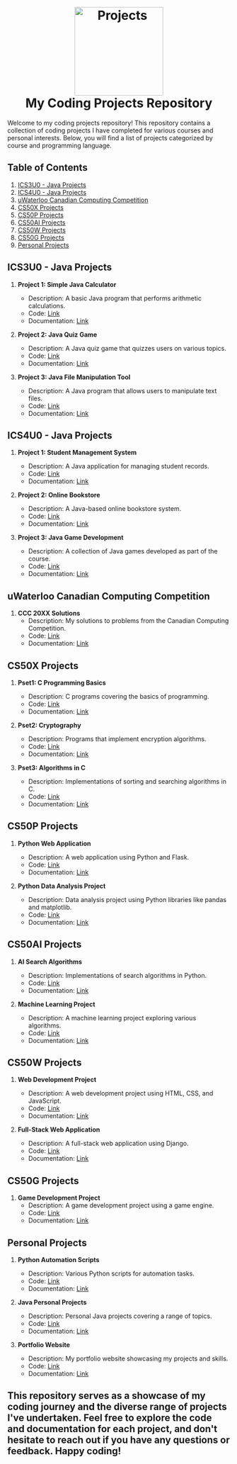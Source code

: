 <h1 align="center">
  <br>
  <a href="https://github.com/gureett/projectsList/"><img src="https://avatars.githubusercontent.com/u/114324924?v=4" alt="Projects" width="200"></a>
  <br>
  <b>My Coding Projects Repository</b>
  <br>
</h1>

Welcome to my coding projects repository! This repository contains a collection of coding projects I have completed for various courses and personal interests. Below, you will find a list of projects categorized by course and programming language.

## Table of Contents
1. [ICS3U0 - Java Projects](#ics3u0---java-projects)
2. [ICS4U0 - Java Projects](#ics4u0---java-projects)
3. [uWaterloo Canadian Computing Competition](#uwaterloo-canadian-computing-competition)
4. [CS50X Projects](#cs50x-projects)
5. [CS50P Projects](#cs50p-projects)
6. [CS50AI Projects](#cs50ai-projects)
7. [CS50W Projects](#cs50w-projects)
8. [CS50G Projects](#cs50g-projects)
9. [Personal Projects](#personal-projects)

## ICS3U0 - Java Projects
1. **Project 1: Simple Java Calculator**
   - Description: A basic Java program that performs arithmetic calculations.
   - Code: [Link](#)
   - Documentation: [Link](#)

2. **Project 2: Java Quiz Game**
   - Description: A Java quiz game that quizzes users on various topics.
   - Code: [Link](#)
   - Documentation: [Link](#)

3. **Project 3: Java File Manipulation Tool**
   - Description: A Java program that allows users to manipulate text files.
   - Code: [Link](#)
   - Documentation: [Link](#)

## ICS4U0 - Java Projects
1. **Project 1: Student Management System**
   - Description: A Java application for managing student records.
   - Code: [Link](#)
   - Documentation: [Link](#)

2. **Project 2: Online Bookstore**
   - Description: A Java-based online bookstore system.
   - Code: [Link](#)
   - Documentation: [Link](#)

3. **Project 3: Java Game Development**
   - Description: A collection of Java games developed as part of the course.
   - Code: [Link](#)
   - Documentation: [Link](#)

## uWaterloo Canadian Computing Competition
1. **CCC 20XX Solutions**
   - Description: My solutions to problems from the Canadian Computing Competition.
   - Code: [Link](#)
   - Documentation: [Link](#)

## CS50X Projects
1. **Pset1: C Programming Basics**
   - Description: C programs covering the basics of programming.
   - Code: [Link](#)
   - Documentation: [Link](#)

2. **Pset2: Cryptography**
   - Description: Programs that implement encryption algorithms.
   - Code: [Link](#)
   - Documentation: [Link](#)

3. **Pset3: Algorithms in C**
   - Description: Implementations of sorting and searching algorithms in C.
   - Code: [Link](#)
   - Documentation: [Link](#)

## CS50P Projects
1. **Python Web Application**
   - Description: A web application using Python and Flask.
   - Code: [Link](#)
   - Documentation: [Link](#)

2. **Python Data Analysis Project**
   - Description: Data analysis project using Python libraries like pandas and matplotlib.
   - Code: [Link](#)
   - Documentation: [Link](#)

## CS50AI Projects
1. **AI Search Algorithms**
   - Description: Implementations of search algorithms in Python.
   - Code: [Link](#)
   - Documentation: [Link](#)

2. **Machine Learning Project**
   - Description: A machine learning project exploring various algorithms.
   - Code: [Link](#)
   - Documentation: [Link](#)

## CS50W Projects
1. **Web Development Project**
   - Description: A web development project using HTML, CSS, and JavaScript.
   - Code: [Link](#)
   - Documentation: [Link](#)

2. **Full-Stack Web Application**
   - Description: A full-stack web application using Django.
   - Code: [Link](#)
   - Documentation: [Link](#)

## CS50G Projects
1. **Game Development Project**
   - Description: A game development project using a game engine.
   - Code: [Link](#)
   - Documentation: [Link](#)

## Personal Projects
1. **Python Automation Scripts**
   - Description: Various Python scripts for automation tasks.
   - Code: [Link](#)
   - Documentation: [Link](#)

2. **Java Personal Projects**
   - Description: Personal Java projects covering a range of topics.
   - Code: [Link](#)
   - Documentation: [Link](#)

3. **Portfolio Website**
   - Description: My portfolio website showcasing my projects and skills.
   - Code: [Link](#)
   - Documentation: [Link](#)

This repository serves as a showcase of my coding journey and the diverse range of projects I've undertaken. Feel free to explore the code and documentation for each project, and don't hesitate to reach out if you have any questions or feedback. Happy coding!
---
